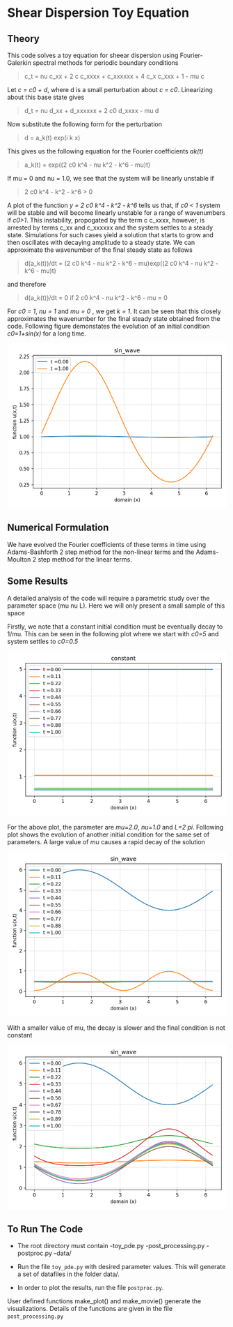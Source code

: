 # Shear Dispersion Toy Equation

## Theory

This code solves a toy equation for sheear dispersion using Fourier-Galerkin spectral
methods for periodic boundary conditions

> c_t = nu c_xx + 2 c c_xxxx + c_xxxxxx + 4 c_x c_xxx + 1 - mu c

Let _c = c0 + d_, where d is a small perturbation about _c = c0_. Linearizing
about this base state gives

> d_t = nu d_xx + d_xxxxxx + 2 c0 d_xxxx - mu d

Now substitute the following form for the perturbation

> d = a_k(t) exp(i k x)

This gives us the following equation for the Fourier coefficients _ak(t)_

> a_k(t) = exp((2 c0 k^4 - nu k^2 - k^6 - mu)t)

If mu = 0 and nu = 1.0, we see that the system will be linearly unstable if

> 2 c0 k^4 - k^2 - k^6 > 0

A plot of the function _y = 2 c0 k^4 - k^2 - k^6_ tells us that, if _c0 < 1_
system will be stable and will become linearly unstable for a range of
wavenumbers if _c0>1_. This instability, propogated by the term c c_xxxx,
however, is arrested by terms c_xx and c_xxxxxx and the system
settles to a steady state. Simulations for such cases yield a solution that
starts to grow and then oscillates with decaying amplitude to a steady state. We
can approximate the wavenumber of the final steady state as follows

> d(a_k(t))/dt = (2 c0 k^4 - nu k^2 - k^6 - mu)exp((2 c0 k^4 - nu k^2 - k^6 -
> mu)t)

and therefore

> d(a_k(t))/dt = 0 if 2 c0 k^4 - nu k^2 - k^6 - mu = 0

For _c0 = 1_, _nu = 1_ and _mu = 0_ , we get _k = 1_. It can be seen that this
closely approximates the wavenumber for the final steady state obtained from the
code. Following figure demonstates the evolution of an initial condition
_c0=1+sin(x)_ for a long time.

![image](final_plots/mu_0_nu_1.0_L_2pi/sin_wave.png)

## Numerical Formulation

We have evolved the Fourier coefficients of these terms in time using 
Adams-Bashforth 2 step method for the non-linear terms and the Adams-Moulton 2
step method for the linear terms.

## Some Results

A detailed analysis of the code will require a parametric study over the
parameter space (mu nu L). Here we will only present a small sample of this
space

Firstly, we note that a constant initial condition must be eventually decay to
1/mu. This can be seen in the following plot where we start with _c0=5_ and
system settles to _c0=0.5_

![image](final_plots/mu_2_nu_1_L_2pi/constant.png)

For the above plot, the parameter are _mu=2.0_, _nu=1.0_ and _L=2 pi_. Following
plot shows the evolution of another initial condition for the same set of
parameters. A large value of _mu_ causes a rapid decay of the solution

![image](final_plots/mu_2_nu_1_L_2pi/sin_wave.png)

With a smaller value of mu, the decay is slower and the final condition is not
constant

![image](final_plots/mu_0.1_nu_1_L_2pi/sin_wave.png)

## To Run The Code

* The root directory must contain
    -toy_pde.py
    -post_processing.py
    -postproc.py
    -data/

* Run the file `toy_pde.py` with desired parameter values. This will generate a set
of datafiles in the folder data/.

* In order to plot the results, run the file `postproc.py`.

User defined functions make_plot() and make_movie() generate the visualizations.
Details of the functions are given in the file `post_processing.py`